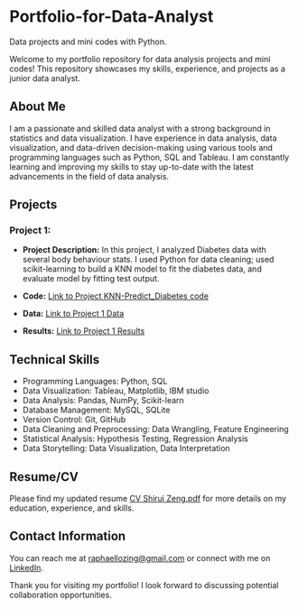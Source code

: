 # Portfolio-for-Data-Analyst
Data projects and mini codes with Python.

Welcome to my portfolio repository for data analysis projects and mini codes! This repository showcases my skills, experience, and projects as a junior data analyst.

## About Me

I am a passionate and skilled data analyst with a strong background in statistics and data visualization. I have experience in data analysis, data visualization, and data-driven decision-making using various tools and programming languages such as Python, SQL and Tableau. I am constantly learning and improving my skills to stay up-to-date with the latest advancements in the field of data analysis.

## Projects

### Project 1: 

- **Project Description:** In this project, I analyzed Diabetes data with several body behaviour stats. I used Python for data cleaning; used scikit-learning to build a KNN model to fit the diabetes data, and evaluate model by fitting test output. 

- **Code:** [Link to Project KNN-Predict_Diabetes code](https://github.com/Shirui-Zeng/Portfolio-for-Data-Analyst/blob/e2be7ea0cba53f635d3f4ef22ff97f366ebb60dd/KNN-Predict%20Diabetes/KNN-Predict%20Diabetes.ipynb)

- **Data:** [Link to Project 1 Data](https://github.com/Shirui-Zeng/Portfolio-for-Data-Analyst/blob/e2be7ea0cba53f635d3f4ef22ff97f366ebb60dd/KNN-Predict%20Diabetes/diabetes.csv)

- **Results:** [Link to Project 1 Results](https://github.com/Shirui-Zeng/Portfolio-for-Data-Analyst/blob/e2be7ea0cba53f635d3f4ef22ff97f366ebb60dd/KNN-Predict%20Diabetes/KNN-Predict%20Diabetes.ipynb)


## Technical Skills

- Programming Languages: Python, SQL
- Data Visualization: Tableau, Matplotlib, IBM studio
- Data Analysis: Pandas, NumPy, Scikit-learn
- Database Management: MySQL, SQLite
- Version Control: Git, GitHub
- Data Cleaning and Preprocessing: Data Wrangling, Feature Engineering
- Statistical Analysis: Hypothesis Testing, Regression Analysis
- Data Storytelling: Data Visualization, Data Interpretation

## Resume/CV

Please find my updated resume [CV Shirui Zeng.pdf](https://github.com/Shirui-Zeng/Portfolio-for-Data-Analyst/blob/da7fc25cb8c9830257496212d701e6b2bfe7c284/CV%20Shirui%20Zeng.pdf) for more details on my education, experience, and skills.

## Contact Information

You can reach me at [raphaellozing@gmail.com](mailto:raphaellozing@gmail.com) or connect with me on [LinkedIn](https://www.linkedin.com/in/shirui-zeng-0888a2196/).

Thank you for visiting my portfolio! I look forward to discussing potential collaboration opportunities.
